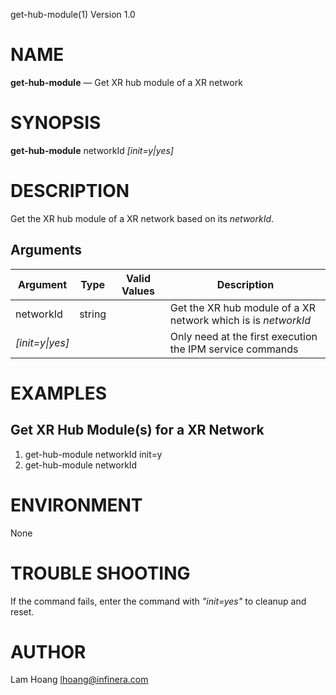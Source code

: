 get-hub-module(1) Version 1.0 

NAME
====

**get-hub-module** — Get XR hub module of a XR network

SYNOPSIS
========

**get-hub-module** networkId *[init=y|yes]*


DESCRIPTION
===========

Get the XR hub module of a XR network based on its *networkId*. 


Arguments
-------

| Argument         |  Type     | Valid Values      | Description                   |
|------------------|-----------|-------------------|-------------------------------|
| networkId        |  string   |                   | Get the XR hub module of a XR network which is is *networkId*               |
| *[init=y\|yes]*  |           |                   | Only need at the first execution the IPM service commands      |

EXAMPLES
===========

Get XR Hub Module(s) for a XR Network
------

1. get-hub-module networkId init=y
2. get-hub-module networkId

ENVIRONMENT
===========

None

TROUBLE SHOOTING
====

If the command fails, enter the command with *"init=yes"* to cleanup and reset.

AUTHOR
======

Lam Hoang <lhoang@infinera.com>